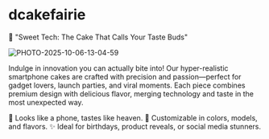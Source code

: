 # dcakefairie

🍰 "Sweet Tech: The Cake That Calls Your Taste Buds"

![PHOTO-2025-10-06-13-04-59](https://github.com/user-attachments/assets/07734939-ab69-4664-a3e8-8fd6fa5cec11)

Indulge in innovation you can actually bite into! Our hyper-realistic smartphone cakes are crafted with precision and passion—perfect for gadget lovers, launch parties, and viral moments. Each piece combines premium design with delicious flavor, merging technology and taste in the most unexpected way.

📱 Looks like a phone, tastes like heaven.
🎂 Customizable in colors, models, and flavors.
✨ Ideal for birthdays, product reveals, or social media stunners.
